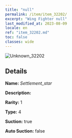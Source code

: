 ```yaml
---
title: "null"
permalink: /item/item_32202/
excerpt: "Wing Fighter null"
last_modified_at: 2023-08-09
locale: en
ref: "item_32202.md"
toc: false
classes: wide
---
```



 ![Unknown_32202](/images/item/Settlement_star_p.png)



## Details

 **Name:** *Settlement_star* 

 **Description:** 

 **Rarity:** 1 

 **Type:** 4 

 **Suction:** true 

 **Auto Suction:** false 


